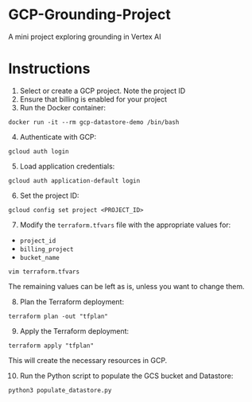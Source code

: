# GCP-Grounding-Project
A mini project exploring grounding in Vertex AI

# Instructions
1. Select or create a GCP project. Note the project ID
2. Ensure that billing is enabled for your project
3. Run the Docker container:
```
docker run -it --rm gcp-datastore-demo /bin/bash
```
4. Authenticate with GCP:
```
gcloud auth login
```
5. Load application credentials:
```
gcloud auth application-default login
```
6. Set the project ID:
```
gcloud config set project <PROJECT_ID>
```
7. Modify the `terraform.tfvars` file with the appropriate values for:
- `project_id`
- `billing_project`
- `bucket_name`

```
vim terraform.tfvars
```

The remaining values can be left as is, unless you want to change them.

8. Plan the Terraform deployment:
```
terraform plan -out "tfplan"
```
9. Apply the Terraform deployment:
```
terraform apply "tfplan"
```
This will create the necessary resources in GCP.

10. Run the Python script to populate the GCS bucket and Datastore:
```
python3 populate_datastore.py
```
